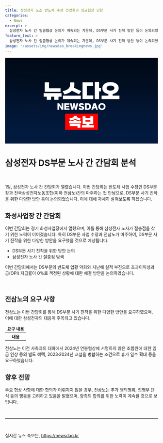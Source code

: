 ```yaml
---
title: 삼성전자 노조 반도체 수장 전영현과 임금협상 난항
categories:
  - News
excerpt: >
  삼성전자 노사 간 임금협상 논의가 계속되는 가운데, DS부문 사기 진작 방안 등이 논의되었다. 삼성전자 DS부문은 지난해 OPI 지급률을 0%로 결정하며 노조원의 불만을 샀고, 이에 대한 대응이 예상된다. 전삼노는 특히 2024년 연봉협상과 휴가 일수 확대 등을 요구하고, 협상이 합의로 이끌리지 못할 경우 추가 쟁의행위, 집행부 단식도 검토 중이라고 전했다. 사측과의 합의점 도출 여부는 이어지는 과정에서 주목받을 전망이다. (150자)
feature_text: >
  삼성전자 노사 간 임금협상 논의가 계속되는 가운데, DS부문 사기 진작 방안 등이 논의되었다. 삼성전자 DS부문은 지난해 OPI 지급률을 0%로 결정하며 노조원의 불만을 샀고, 이에 대한 대응이 예상된다. 전삼노는 특히 2024년 연봉협상과 휴가 일수 확대 등을 요구하고, 협상이 합의로 이끌리지 못할 경우 추가 쟁의행위, 집행부 단식도 검토 중이라고 전했다. 사측과의 합의점 도출 여부는 이어지는 과정에서 주목받을 전망이다. (150자)
image: '/assets/img/newsdao_breakingnews.jpg'
---
```


<p><img src="/assets/img/newsdao_breakingnews.jpg" alt="pcversion 속보" /></p>

<h1 data-ke-size="size26"><b>삼성전자</b> DS부문 노사 간 간담회 분석</h1>

<p data-ke-size="size16">&nbsp;</p>

<p data-ke-size="size16">1일, 삼성전자 노사 간 간담회가 열렸습니다. 이번 간담회는 반도체 사업 수장인 DS부문장과 전국삼성전자노동조합(이하 전삼노)간의 마주하는 첫 만남으로, DS부문 사기 진작을 위한 다양한 방안 등이 논의되었습니다. 이에 대해 자세히 살펴보도록 하겠습니다.</p>

<h2 data-ke-size="size24">화성사업장 간 간담회</h2>

<p data-ke-size="size16">이번 간담회는 경기 화성사업장에서 열렸으며, 이를 통해 삼성전자 노사가 절충점을 찾기 위한 노력이 이어졌습니다. 특히 DS부문 사업 수장과 전삼노가 마주하여, DS부문 사기 진작을 위한 다양한 방안을 요구했을 것으로 예상됩니다.</p>

<ul>
<li>DS부문 사기 진작을 위한 방안 논의</li>
<li>삼성전자 노사 간 절충점 탐색</li>
</ul>

<p data-ke-size="size16">이번 간담회에서는 DS부문의 반도체 업황 악화와 지난해 실적 부진으로 초과이익성과급(OPI) 지급률이 0%로 책정된 상황에 대한 해결 방안을 논의하였습니다.</p>

<p data-ke-size="size16">&nbsp;</p>

<h2 data-ke-size="size24">전삼노의 요구 사항</h2>

<p data-ke-size="size16">전삼노는 이번 간담회를 통해 DS부문 사기 진작을 위한 다양한 방안을 요구하였으며, 이에 대한 삼성전자의 대응이 주목되고 있습니다.</p>

<table>
<thead>
<tr>
<td style="text-align: center; height: 17px;"><b>요구 내용</b></td>
</tr>
</thead>
<tbody>
<tr>
<td style="text-align: center; height: 17px;"><b>내용</b></td>
</tr>
</tbody>
</table>

<p data-ke-size="size16">전삼노는 이전 사측과의 대화에서 2024년 연봉협상에 서명하지 않은 조합원에 대한 임금 인상 등의 별도 혜택, 2023·2024년 교섭을 병합하는 조건으로 휴가 일수 확대 등을 요구하였습니다.</p>

<h2 data-ke-size="size24">향후 전망</h2>

<p data-ke-size="size16">주요 협상 사항에 대한 합의가 이뤄지지 않을 경우, 전삼노는 추가 쟁의행위, 집행부 단식 등의 행동을 고려하고 있음을 밝혔으며, 양측의 합의를 위한 노력이 계속될 것으로 보입니다.</p>

<p data-ke-size="size16">&nbsp;</p>

<hr>

<p data-ke-size="size16">&nbsp;</p>
실시간 뉴스 속보는, <a href="https://newsdao.kr" rel="dofollow">https://newsdao.kr</a>


